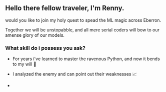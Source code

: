 ## Hello there fellow traveler, I'm Renny.

would you like to join my holy quest to spead the ML magic across Eberron.

Together we will be unstopabble, and all mere serial coders will bow to our amense glory of our models.

### What skill do i possess you ask?

* For years i've learned to master the ravenous Python, and now it bends to my will 🐍

* I analyzed the enemy and can point out their weaknesses 📈

*











